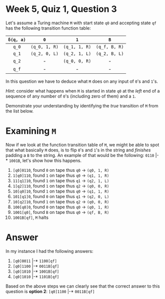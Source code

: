 # Week 5, Quiz 1, Question 3

Let's assume a Turing machine `M` with start state `q0` and accepting state `qf` has the following 
transition function table:

|  `δ(q, a)`  |       `0`     |        `1`      |       `B`      |
|:-----------:|:-------------:|:---------------:|:--------------:|
|   `q_0`     | `(q_0, 1, R)` |  `(q_1, 1, R)`  | `(q_f, B, R)`  |
|   `q_1`     | `(q_2, 0, L)` |  `(q_2, 1, L)`  | `(q_2, B, L)`  |
|   `q_2`     |       -       |  `(q_0, 0, R)`  |        -       |
|   `q_f`     |       -       |         -       |        -       |


In this question we have to deduce what `M` does on any input of `0`'s and `1`'s. 

*Hint*: consider what happens when `M` is started in state `q0` at the *left* end of a sequence of any number 
of `0`'s (including zero of them) and a `1`. 

Demonstrate your understanding by identifying the *true* transition of `M` from the list below.

# Examining `M`

Now if we look at the function transition table of `M`, we might be able to spot that what basically `M` does, is to
flip `0`'s and `1`'s in the string and *finishes* padding a `B` to the string. An example of that would be the 
following: `0110` |-* `1001B`, let's show how this happens.

 1. `[q0]0110`, found `0` on tape thus `q0` → `(q0, 1, R)`
 2. `1[q0]110`, found `1` on tape thus `q0` → `(q1, 1, R)`
 3. `11[q1]10`, found `1` on tape thus `q1` → `(q2, 1, L)`
 4. `1[q2]110`, found `1` on tape thus `q2` → `(q0, 0, R)`
 5. `10[q0]10`, found `1` on tape thus `q0` → `(q1, 1, R)`
 6. `101[q1]0`, found `0` on tape thus `q1` → `(q2, 0, L)`
 7. `10[q2]10`, found `1` on tape thus `q2` → `(q0, 0, R)`
 8. `100[q0]0`, found `0` on tape thus `q0` → `(q0, 1, R)`
 9. `1001[q0]`, found `B` on tape thus `q0` → `(qf, B, R)`
 10. `1001B[qf]`, `M` halts

# Answer

In my instance I had the following answers:

 1. `[q0]0011` |-* `1100[qf]`
 2. `[q0]1100` |-* `0011B[qf]`
 3. `[q0]1010` |-* `1001B[qf]`
 4. `[q0]1010` |-* `1101B[qf]`
 
Based on the above steps we can clearly see that the correct answer to this question is 
**option 2**: `[q0]1100` |-* `0011B[qf]`